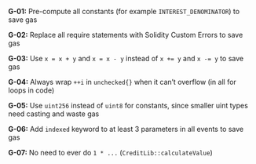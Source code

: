 ************G-01:************ Pre-compute all constants (for example `INTEREST_DENOMINATOR`) to save gas

************G-02:************ Replace all require statements with Solidity Custom Errors to save gas

************G-03:************ Use `x = x + y` and `x = x - y` instead of `x += y` and `x -= y` to save gas

****************G-04:**************** Always wrap `++i` in `unchecked{}` when it can’t overflow (in all for loops in code)

************G-05:************ Use `uint256` instead of `uint8` for constants, since smaller uint types need casting and waste gas

************G-06:************ Add `indexed` keyword to at least 3 parameters in all events to save gas

************G-07:************ No need to ever do `1 * ...` (`CreditLib::calculateValue`)